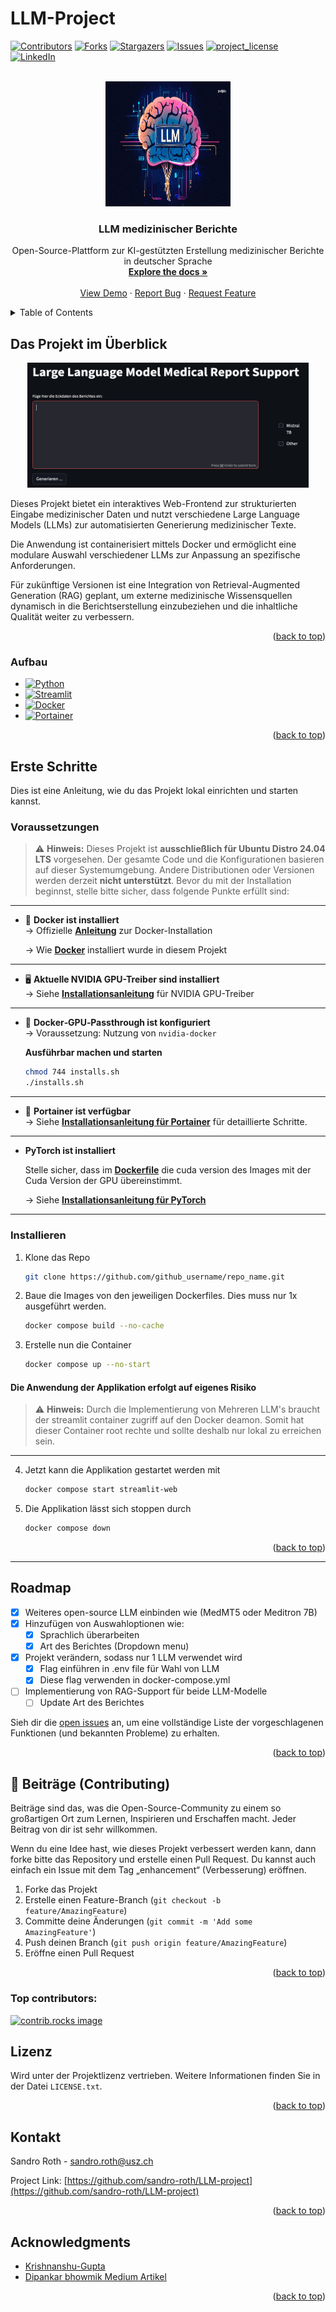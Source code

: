 <h1 id="readme-top">LLM-Project</h1>

[![Contributors][contributors-shield]][contributors-url]
[![Forks][forks-shield]][forks-url]
[![Stargazers][stars-shield]][stars-url]
[![Issues][issues-shield]][issues-url]
[![project_license][license-shield]][license-url]
[![LinkedIn][linkedin-shield]][linkedin-url]



<!-- PROJECT LOGO -->
<br />
<div align="center">
  <a href="https://github.com/sandro-roth/LLM-project">
    <img src="images/llm-applications-meta.jpg" alt="Logo" width="200" height="200">
  </a>

<h3 align="center">LLM medizinischer Berichte</h3>

  <p align="center">
    Open-Source-Plattform zur KI-gestützten Erstellung medizinischer Berichte in deutscher Sprache
    <br />
    <a href="https://github.com/sandro-roth/LLM-project"><strong>Explore the docs »</strong></a>
    <br />
    <br />
    <a href="https://github.com/sandro-roth/LLM-project">View Demo</a>
    &middot;
    <a href="https://github.com/sandro-roth/LLM-project/issues/new?labels=bug&template=bug-report---.md">Report Bug</a>
    &middot;
    <a href="https://github.com/sandro-roth/LLM-project/issues/new?labels=enhancement&template=feature-request---.md">Request Feature</a>
  </p>
</div>



<!-- TABLE OF CONTENTS -->
<details>
  <summary>Table of Contents</summary>
  <ol>
    <li>
      <a href="#Das-Projekt-im-Überblick">Das Projekt im Überblick</a>
      <ul>
        <li><a href="#aufbau">Aufbau</a></li>
      </ul>
    </li>
    <li>
      <a href="#erste-schritte">Erste Schritte</a>
      <ul>
        <li><a href="#Voraussetzungen">Voraussetzungen</a></li>
        <li><a href="#Installieren">Installieren</a></li>
      </ul>
    </li>
    <li><a href="#roadmap">Roadmap</a></li>
    <li><a href="#beiträge">Beiträge (Contributing)</a></li>
    <li><a href="#lizenz">Lizenz</a></li>
    <li><a href="#kontakt">Kontakt</a></li>
    <li><a href="#acknowledgments">Acknowledgments</a></li>
  </ol>
</details>

<!--
<li><a href="#usage">Usage</a></li>
-->

<!-- ABOUT THE PROJECT -->
## Das Projekt im Überblick

<p align="center">
  <img src="images/screenshot.png" alt="Screenshot" width="450" height="200">
</p>

Dieses Projekt bietet ein interaktives Web-Frontend zur strukturierten Eingabe medizinischer Daten und nutzt verschiedene Large Language Models (LLMs) zur automatisierten Generierung medizinischer Texte.

Die Anwendung ist containerisiert mittels Docker und ermöglicht eine modulare Auswahl verschiedener LLMs zur Anpassung an spezifische Anforderungen.

Für zukünftige Versionen ist eine Integration von Retrieval-Augmented Generation (RAG) geplant, um externe medizinische Wissensquellen dynamisch in die Berichtserstellung einzubeziehen und die inhaltliche Qualität weiter zu verbessern.

<!--
`github_username`, `repo_name`, `twitter_handle`, `linkedin_username`, `email_client`, `email`, `project_title`, `project_description`, `project_license`
-->

<p align="right">(<a href="#readme-top">back to top</a>)</p>



### Aufbau

* [![Python][python]][python]
* [![Streamlit][streamlit]][streamlit]
* [![Docker][docker]][docker]
* [![Portainer][portainer]][portainer]

<p align="right">(<a href="#readme-top">back to top</a>)</p>



<!-- GETTING STARTED -->
## Erste Schritte
Dies ist eine Anleitung, wie du das Projekt lokal einrichten und starten kannst.

### Voraussetzungen
> ⚠️ **Hinweis:** Dieses Projekt ist **ausschließlich für Ubuntu Distro 24.04 LTS** vorgesehen. Der gesamte Code und die Konfigurationen basieren auf dieser Systemumgebung. Andere Distributionen oder Versionen werden derzeit **nicht unterstützt**.
Bevor du mit der Installation beginnst, stelle bitte sicher, dass folgende Punkte erfüllt sind:
---
- 🐳 **Docker ist installiert**  
  → Offizielle **[Anleitung](https://docs.docker.com/engine/install/ubuntu)** zur Docker-Installation

  → Wie **[Docker](docs/docker-install.md)** installiert wurde in diesem Projekt
---


- 🖥️ **Aktuelle NVIDIA GPU-Treiber sind installiert**  
  → Siehe **[Installationsanleitung](docs/nvidia-gpu-treiber.md)** für NVIDIA GPU-Treiber
---

- 🔌 **Docker‑GPU‑Passthrough ist konfiguriert**  
  → Voraussetzung: Nutzung von `nvidia-docker`

  **Ausführbar machen und starten**   
     ```bash
     chmod 744 installs.sh
     ./installs.sh
     ```

---
- 🧩 **Portainer ist verfügbar**  
  → Siehe **[Installationsanleitung für Portainer](docs/portainer-install.md)** für detaillierte Schritte.
---

- **PyTorch ist installiert**
  
  Stelle sicher, dass im **[Dockerfile](LLMs/Meditron7B/Dockerfile)** die cuda version des Images
  mit der Cuda Version der GPU übereinstimmt.
  
  → Siehe **[Installationsanleitung für PyTorch](https://pytorch.org/get-started/locally)** 

---
### Installieren

1. Klone das Repo
   ```sh
   git clone https://github.com/github_username/repo_name.git
   ```
2. Baue die Images von den jeweiligen Dockerfiles. Dies muss nur 1x ausgeführt werden.
   ```sh
   docker compose build --no-cache
   ```
3. Erstelle nun die Container
   ```sh
   docker compose up --no-start
   ```
   
#### Die Anwendung der Applikation erfolgt auf eigenes Risiko
> ⚠️ **Hinweis:** Durch die Implementierung von Mehreren LLM's braucht der streamlit container
> zugriff auf den Docker deamon. Somit hat dieser Container root rechte und sollte deshalb nur lokal
> zu erreichen sein.
---
4. Jetzt kann die Applikation gestartet werden mit
   ```sh
   docker compose start streamlit-web
   ```
5. Die Applikation lässt sich stoppen durch
   ```sh
   docker compose down
   ```

<p align="right">(<a href="#readme-top">back to top</a>)</p>

---

<!-- USAGE EXAMPLES
## Usage


Use this space to show useful examples of how a project can be used. Additional screenshots, code examples and demos work well in this space. You may also link to more resources.

_For more examples, please refer to the [Documentation](https://example.com)_

<p align="right">(<a href="#readme-top">back to top</a>)</p>
-->


<!-- ROADMAP -->
## Roadmap

- [X] Weiteres open-source LLM einbinden wie (MedMT5 oder Meditron 7B)
- [X] Hinzufügen von Auswahloptionen wie:
  - [X] Sprachlich überarbeiten
  - [X] Art des Berichtes (Dropdown menu)
- [X] Projekt verändern, sodass nur 1 LLM verwendet wird
  - [X] Flag einführen in .env file für Wahl von LLM
  - [X] Diese flag verwenden in docker-compose.yml
- [ ] Implementierung von RAG-Support für beide LLM-Modelle
  - [ ] Update Art des Berichtes

Sieh dir die [open issues](https://github.com/github_username/repo_name/issues) an, um eine vollständige Liste der vorgeschlagenen Funktionen (und bekannten Probleme) zu erhalten.


<p align="right">(<a href="#readme-top">back to top</a>)</p>



<!-- CONTRIBUTING -->
## 🤝 Beiträge (Contributing)

Beiträge sind das, was die Open-Source-Community zu einem so großartigen Ort zum Lernen, Inspirieren und Erschaffen macht. Jeder Beitrag von dir ist sehr willkommen.

Wenn du eine Idee hast, wie dieses Projekt verbessert werden kann, dann forke bitte das Repository und erstelle einen Pull Request.
Du kannst auch einfach ein Issue mit dem Tag „enhancement“ (Verbesserung) eröffnen.

1. Forke das Projekt
2. Erstelle einen Feature-Branch (`git checkout -b feature/AmazingFeature`)
3. Committe deine Änderungen (`git commit -m 'Add some AmazingFeature'`)
4. Push deinen Branch (`git push origin feature/AmazingFeature`)
5. Eröffne einen Pull Request

<p align="right">(<a href="#readme-top">back to top</a>)</p>

### Top contributors:

<a href="https://github.com/sandro-roth/LLM-Project/graphs/contributors">
  <img src="https://contrib.rocks/image?repo=sandro-roth/LLM-Project" alt="contrib.rocks image" />
</a>



<!-- LICENSE -->
## Lizenz

Wird unter der Projektlizenz vertrieben. Weitere Informationen finden Sie in der Datei `LICENSE.txt`.

<p align="right">(<a href="#readme-top">back to top</a>)</p>



<!-- CONTACT -->
## Kontakt

Sandro Roth - sandro.roth@usz.ch

Project Link: [https://github.com/sandro-roth/LLM-project](https://github.com/sandro-roth/LLM-project)

<p align="right">(<a href="#readme-top">back to top</a>)</p>



<!-- ACKNOWLEDGMENTS -->
## Acknowledgments

* [Krishnanshu-Gupta](https://github.com/Krishnanshu-Gupta/RAG-LLM-Medical-Reports)
* [Dipankar bhowmik Medium Artikel](https://bhowmikd1984.medium.com/enhancing-medical-report-findings-with-retrieval-augmented-generation-rag-integrating-llm-models-7db3c478264b)

<p align="right">(<a href="#readme-top">back to top</a>)</p>



<!-- MARKDOWN LINKS & IMAGES -->
<!-- https://www.markdownguide.org/basic-syntax/#reference-style-links -->
[contributors-shield]: https://img.shields.io/github/contributors/sandro-roth/LLM-project.svg?style=for-the-badge
[contributors-url]: https://github.com/sandro-roth/LLM-project/graphs/contributors
[forks-shield]: https://img.shields.io/github/forks/sandro-roth/LLM-project.svg?style=for-the-badge
[forks-url]: https://github.com/sandro-roth/LLM-project/network/members
[stars-shield]: https://img.shields.io/github/stars/sandro-roth/LLM-project.svg?style=for-the-badge
[stars-url]: https://github.com/sandro-roth/LLM-project/stargazers
[issues-shield]: https://img.shields.io/github/issues/sandro-roth/LLM-project.svg?style=for-the-badge
[issues-url]: https://github.com/sandro-roth/LLM-project/issues
[license-shield]: https://img.shields.io/github/license/sandro-roth/LLM-project.svg?style=for-the-badge
[license-url]: https://github.com/sandro-roth/LLM-project/blob/master/LICENSE.txt
[linkedin-shield]: https://img.shields.io/badge/-LinkedIn-black.svg?style=for-the-badge&logo=linkedin&colorB=555
[linkedin-url]: https://www.linkedin.com/in/sandro-roth-80035080


[python]: https://img.shields.io/badge/Python-3776AB?style=for-the-badge&logo=python&logoColor=white
[streamlit]: https://img.shields.io/badge/Streamlit-FF4B4B?style=for-the-badge&logo=streamlit&logoColor=white
[docker]: https://img.shields.io/badge/Docker-2496ED?style=for-the-badge&logo=docker&logoColor=white
[portainer]: https://img.shields.io/badge/Portainer-13BEF9.svg?style=for-the-badge&logo=portainer&logoColor=white

